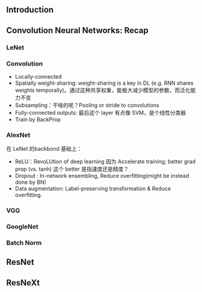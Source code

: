 ## Introduction

## Convolution Neural Networks: Recap
### LeNet

### Convolution
* Locally-connected
* Spatially weight-sharing: weight-sharing is a key in DL (e.g. RNN shares weights temporally)。通过这种共享权重，能极大减少模型的参数，而泛化能力不变
* Subsampling：干啥的呢？Pooling or stride to convolutions
* Fully-connected outputs: 最后这个 layer 有点像 SVM，是个线性分类器
* Train by BackProp

### AlexNet
在 LeNet 的backbond 基础上：

* ReLU：RevoLUtion of deep learning 因为 Accelerate training; better grad prop (vs. tanh) 这个 better 是指速度还是精度？
* Dropout : In-network ensembling, Reduce overfitting(might be instead done by BN)
* Data augmentation: Label-preserving transformation & Reduce overfitting.

### VGG

### GoogleNet

### Batch Norm

## ResNet
## ResNeXt


